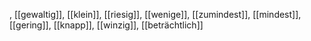 , [[gewaltig]], [[klein]], [[riesig]], [[wenige]], [[zumindest]], [[mindest]], [[gering]], [[knapp]], [[winzig]], [[beträchtlich]]